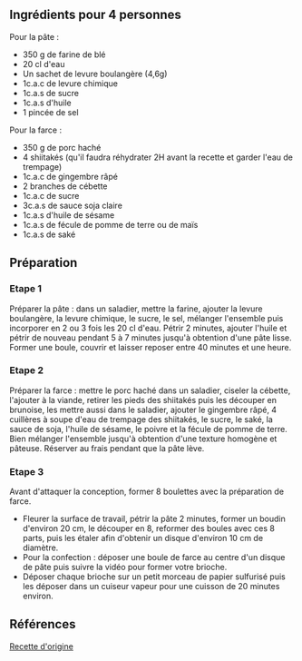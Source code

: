 ## Ingrédients pour 4 personnes

Pour la pâte :
- 350 g de farine de blé
- 20 cl d'eau
- Un sachet de levure boulangère (4,6g)
- 1c.a.c de levure chimique
- 1c.a.s de sucre
- 1c.a.s d'huile
- 1 pincée de sel

Pour la farce :
- 350 g de porc haché
- 4 shiitakés (qu'il faudra réhydrater 2H avant la recette et garder l'eau de trempage)
- 1c.a.c de gingembre râpé
- 2 branches de cébette
- 1c.a.c de sucre
- 3c.a.s de sauce soja claire
- 1c.a.s d'huile de sésame
- 1c.a.s de fécule de pomme de terre ou de maïs
- 1c.a.s de saké

## Préparation

### Etape 1

Préparer la pâte : dans un saladier, mettre la farine, ajouter la levure boulangère, la levure chimique, le sucre, le sel, mélanger l'ensemble puis incorporer en 2 ou 3 fois les 20 cl d'eau. Pétrir 2 minutes, ajouter l'huile et pétrir de nouveau pendant 5 à 7 minutes jusqu'à obtention d'une pâte lisse. Former une boule, couvrir et laisser reposer entre 40 minutes et une heure.

### Etape 2

Préparer la farce : mettre le porc haché dans un saladier, ciseler la cébette, l'ajouter à la viande, retirer les pieds des shiitakés puis les découper en brunoise, les mettre aussi dans le saladier, ajouter le gingembre râpé, 4 cuillères à soupe d'eau de trempage des shiitakés, le sucre, le saké, la sauce de soja, l'huile de sésame, le poivre et la fécule de pomme de terre. Bien mélanger l'ensemble jusqu'à obtention d'une texture homogène et pâteuse. Réserver au frais pendant que la pâte lève.

### Etape 3

Avant d'attaquer la conception, former 8 boulettes avec la préparation de farce.
- Fleurer la surface de travail, pétrir la pâte 2 minutes, former un boudin d'environ 20 cm, le découper en 8, reformer des boules avec ces 8 parts, puis les étaler afin d'obtenir un disque d'environ 10 cm de diamètre.
- Pour la confection : déposer une boule de farce au centre d'un disque de pâte puis suivre la vidéo pour former votre brioche.
- Déposer chaque brioche sur un petit morceau de papier sulfurisé puis les déposer dans un cuiseur vapeur pour une cuisson de 20 minutes environ.

## Références

[Recette d'origine](https://www.youtube.com/watch?v=85H3OtUbhzs)
